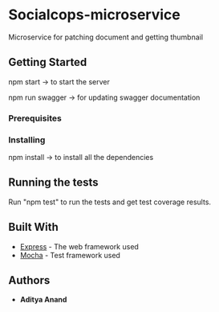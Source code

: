 # Socialcops-microservice

Microservice for patching document and getting thumbnail

## Getting Started
npm start -> to start the server

npm run swagger -> for updating swagger documentation

### Prerequisites

### Installing
npm install -> to install all the dependencies

## Running the tests

Run "npm test" to run the tests and get test coverage results.

## Built With

* [Express](https://expressjs.com/) - The web framework used
* [Mocha](https://mochajs.org/) - Test framework used

## Authors

* **Aditya Anand**

